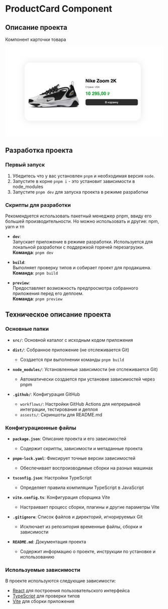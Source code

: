 # ProductCard Component

## Описание проекта

Компонент карточки товара

![Screenshot](.github/assets/main.png)

## Разработка проекта

### Первый запуск

1. Убедитесь что у вас установлен `pnpm` и необходимая версия `node`.
2. Запустите в корне `pnpm i` - это установит зависимости в node_modules
3. Запустите `pnpm dev` для запуска проекта в режиме разработки

### Скрипты для разработки

Рекомендуется использовать пакетный менеджер pnpm, ввиду его большей производительности. Но можно использовать и другие: npm, yarn и тп

- **`dev`**:  
  Запускает приложение в режиме разработки. Используется для локальной разработки с поддержкой горячей перезагрузки.  
  **Команда**: `pnpm dev`

- **`build`**:  
  Выполняет проверку типов и собирает проект для продакшена.  
  **Команда**: `pnpm build`

- **`preview`**:  
  Предоставляет возможность предпросмотра собранного приложения перед его деплоем.  
  **Команда**: `pnpm preview`

## Техническое описание проекта

### Основные папки

- **`src/`**: Основной каталог с исходным кодом приложения

- **`dist/`**: Собранное приложение (не отслеживается Git)

  - Создается при выполнении команды `pnpm build`

- **`node_modules/`**: Установленные зависимости (не отслеживается Git)

  - Автоматически создается при установке зависимостей через pnpm

- **`.github/`**: Конфигурация GitHub

  - `workflows/`: Настройки GitHub Actions для непрерывной интеграции, тестирования и деплоя
  - `assests/`: Скриншоты для README.md

### Конфигурационные файлы

- **`package.json`**: Описание проекта и его зависимостей

  - Содержит скрипты, зависимости и метаданные проекта

- **`pnpm-lock.yaml`**: Фиксирует точные версии зависимостей

  - Обеспечивает воспроизводимые сборки на разных машинах

- **`tsconfig.json`**: Настройки TypeScript

  - Определяет правила компиляции TypeScript в JavaScript

- **`vite.config.ts`**: Конфигурация сборщика Vite

  - Настраивает процесс сборки, плагины и другие параметры Vite

- **`.gitignore`**: Список файлов и директорий, игнорируемых Git

  - Исключает из репозитория временные файлы, сборки и зависимости

- **`README.md`**: Документация проекта
  - Содержит информацию о проекте, инструкции по установке и использованию

### Используемые зависимости

В проекте используются следующие зависимости:

- [React](https://react.dev/) для построения пользовательского интерфейса
- [TypeScript](https://www.typescriptlang.org/) для проверки типов
- [Vite](https://vite.dev/) для сборки приложения
